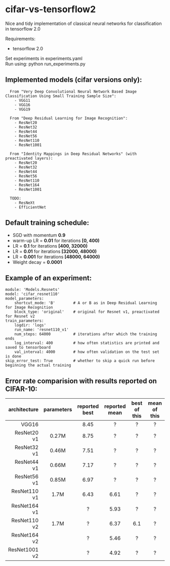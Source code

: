 # cifar-vs-tensorflow2
Nice and tidy implementation of classical neural networks for classification in tensorflow 2.0

Requirements:
- tensorflow 2.0

Set experiments in experiments.yaml \
Run using: python run_experiments.py

## Implemented models (cifar versions only):
```
  From "Very Deep Convolutional Neural Network Based Image Classification Using Small Training Sample Size":
    - VGG11
    - VGG16
    - VGG19

  From "Deep Residual Learning for Image Recognition":
    - ResNet20
    - ResNet32
    - ResNet44
    - ResNet56
    - ResNet110
    - ResNet1001

  From "Identity Mappings in Deep Residual Networks" (with preactivated layers):
    - ResNet20
    - ResNet32
    - ResNet44
    - ResNet56
    - ResNet110
    - ResNet164
    - ResNet1001
    
  TODO:
    - ResNeXt
    - EfficientNet
```

## Default training schedule:
- SGD with momentum **0.9**
- warm-up LR = **0.01** for iterations **[0, 400)**
- LR = **0.1** for iterations **[400, 32000)**
- LR = **0.01** for iterations **[32000, 48000)**
- LR = **0.001** for iterations **[48000, 64000)**
- Weight decay = **0.0001**

## Example of an experiment:
```
module: 'Models.Resnets'
model: 'cifar_resnet110'
model_parameters:
    shortcut_mode: 'B'        # A or B as in Deep Residual Learning for Image Recognition
    block_type: 'original'    # original for Resnet v1, preactivated for Resnet v2
train_parameters:
    logdir: 'logs'
    run_name: 'resnet110_v1'
    num_steps: 64000          # iterations after which the training ends
    log_interval: 400         # how often statistics are printed and saved to tensorboard
    val_interval: 4000        # how often validation on the test set is done
skip_error_test: True         # whether to skip a quick run before beginning the actual training
```


## Error rate comparision with results reported on CIFAR-10:

| architecture | parameters | reported best | reported mean | best of this | mean of this |
| ---: | :---: | :---: | :---: | :---: | :---: |
| VGG16 | | 8.45 | ? | ? | ? |
| ResNet20 v1 | 0.27M | 8.75 | ? | ? | ? |
| ResNet32 v1 | 0.46M | 7.51 | ? | ? | ? |
| ResNet44 v1 | 0.66M | 7.17 | ? | ? | ? |
| ResNet56 v1 | 0.85M | 6.97 | ? | ? | ? |
| ResNet110 v1 | 1.7M | 6.43 | 6.61 | ? | ? |
| ResNet164 v1 |  | ? | 5.93 | ? | ? |
| ResNet110 v2 | 1.7M | ? | 6.37 | 6.1 | ? |
| ResNet164 v2 | | ? | 5.46 | ? | ? |
| ResNet1001 v2 | | ? | 4.92 | ? | ? |
